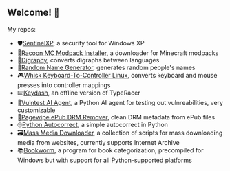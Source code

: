 ## Welcome! 👋

My repos:
- 🛡️<a href=https://github.com/C0m3b4ck/SentinelXP>SentinelXP</a>, a security tool for Windows XP
- 🧳<a href=https://github.com/C0m3b4ck/Racoon-MC-Modpack-Installer>Racoon MC Modpack Installer</a>, a downloader for Minecraft modpacks
- 🔡<a href=https://github.com/C0m3b4ck/Digraphy>Digraphy</a>, converts digraphs between languages
- 🙂<a href=https://github.com/C0m3b4ck/Random-Name-Generator>Random Name Generator</a>, generates random people's names
- 🎮<a href=https://github.com/C0m3b4ck/Whisk-Keyboard-To-Controller-Linux>Whisk Keyboard-To-Controller Linux</a>, converts keyboard and mouse presses into controller mappings
- ⌨️<a href=https://github.com/C0m3b4ck/Keydash>Keydash</a>, an offline version of TypeRacer
- 🤖<a href=https://github.com/C0m3b4ck/Vulntest-AI-Agent>Vulntest AI Agent</a>, a Python AI agent for testing out vulnreabilities, very customizable
- 🧼<a href=https://github.com/C0m3b4ck/Pagewipe-ePub-DRM-Remover>Pagewipe ePub DRM Remover</a>, clean DRM metadata from ePub files
- 🤓<a href=https://github.com/C0m3b4ck/PythonAutocorrect>Python Autocorrect</a>, a simple autocorrect in Python
- 🗃️<a href=https://github.com/C0m3b4ck/Mass-Media-Downloader>Mass Media Downloader</a>, a collection of scripts for mass downloading media from websites, currently supports Internet Archive
- 📚<a href=https://github.com/C0m3b4ck/Bookworm>Bookworm</a>, a program for book categorization, precompiled for Windows but with support for all Python-supported platforms
